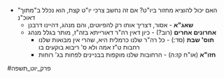 * האם יכול להוציא מחזור ביו"ט? אם זה נחשב צרכי יו"ט קצת, הוא נכלל ב"מתוך" דאוכ"נ
	* **שאג"א** \- אסור, דצריך אותו רק להפיוטים, והם מנהג, דהיינו דרבנן
	* **אחרונים אחרים** (רוב?) \- כיון דאין רה"ר דאורייתא בזה"ז, מותר בגלל מנהג
		* **תוס' שבת** (סד:) \- כל רה"ר שלנו כרמלית היא, שהרי אין מבואות שלנו רחבות ט"ז אמה ולא ס' ריבוא בוקעים בו
		* **חזו"א** (או"ח קז:ה) \- הרחובות שלנו מוקפות בבניינים לפחות בג' רוחות

#פרק_יוט_תשפה